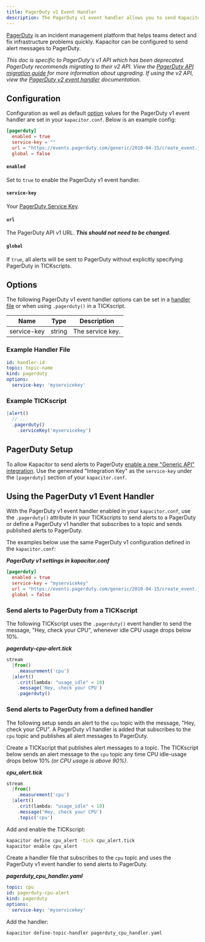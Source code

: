 ```yaml
---
title: PagerDuty v1 Event Handler
description: The PagerDuty v1 event handler allows you to send Kapacitor alerts to PagerDuty. This doc includes configuration options and usage examples.
---
```


[PagerDuty](https://www.pagerduty.com/) is an incident management platform that
helps teams detect and fix infrastructure problems quickly.
Kapacitor can be configured to send alert messages to PagerDuty.

<dt>
  <em>
    This doc is specific to PagerDuty's v1 API which has been deprecated.
    PagerDuty recommends migrating to their v2 API. View the
    <a href="https://v2.developer.pagerduty.com/docs/migrating-to-api-v2" target="\_blank">PagerDuty API migration guide</a>
    for more information about upgrading. If using the v2 API, view the
    <a href="../v2">PagerDuty v2 event handler</a> documentation.
  </em>
</dt>

## Configuration
Configuration as well as default [option](#options) values for the PagerDuty v1
event handler are set in your `kapacitor.conf`.
Below is an example config:

```toml
[pagerduty]
  enabled = true
  service-key = ""
  url = "https://events.pagerduty.com/generic/2010-04-15/create_event.json"
  global = false
```

#### `enabled`
Set to `true` to enable the PagerDuty v1 event handler.

#### `service-key`
Your [PagerDuty Service Key](https://support.pagerduty.com/docs/services-and-integrations).

#### `url`
The PagerDuty API v1 URL. _**This should not need to be changed.**_

#### `global`
If `true`, all alerts will be sent to PagerDuty without explicitly specifying
PagerDuty in TICKscripts.


## Options
The following PagerDuty v1 event handler options can be set in a
[handler file](/kapacitor/v1.5/event_handlers/#handler-file) or when using
`.pagerduty()` in a TICKscript.

| Name        | Type   | Description      |
| ----        | ----   | -----------      |
| service-key | string | The service key. |

### Example Handler File
```yaml
id: handler-id
topic: topic-name
kind: pagerduty
options:
  service-key: 'myservicekey'
```

### Example TICKscript
```js
|alert()
  // ...
  .pagerduty()
    .serviceKey('myservicekey')
```

## PagerDuty Setup
To allow Kapacitor to send alerts to PagerDuty
[enable a new "Generic API" integration](https://support.pagerduty.com/docs/services-and-integrations#section-create-a-generic-events-api-integration).
Use the generated "Integration Key" as the `service-key` under the `[pagerduty]`
section of your `kapacitor.conf`.

##  Using the PagerDuty v1 Event Handler
With the PagerDuty v1 event handler enabled in your `kapacitor.conf`, use the
`.pagerduty()` attribute in your TICKscripts to send alerts to a PagerDuty or
define a PagerDuty v1 handler that subscribes to a topic and sends published
alerts to PagerDuty.

The examples below use the same PagerDuty v1 configuration defined in the `kapacitor.conf`:

_**PagerDuty v1 settings in kapacitor.conf**_  
```toml
[pagerduty]
  enabled = true
  service-key = "myservicekey"
  url = "https://events.pagerduty.com/generic/2010-04-15/create_event.json"
  global = false
```

### Send alerts to PagerDuty from a TICKscript

The following TICKscript uses the `.pagerduty()` event handler to send the
message, "Hey, check your CPU", whenever idle CPU usage drops below 10%.

_**pagerduty-cpu-alert.tick**_  
```js
stream
  |from()
    .measurement('cpu')
  |alert()
    .crit(lambda: "usage_idle" < 10)
    .message('Hey, check your CPU')
    .pagerduty()
```

### Send alerts to PagerDuty from a defined handler

The following setup sends an alert to the `cpu` topic with the message,
"Hey, check your CPU".
A PagerDuty v1 handler is added that subscribes to the `cpu` topic and publishes
all alert messages to PagerDuty.

Create a TICKscript that publishes alert messages to a topic.
The TICKscript below sends an alert message to the `cpu` topic any time CPU
idle-usage drops below 10% _(or CPU usage is above 90%)_.

_**cpu\_alert.tick**_
```js
stream
  |from()
    .measurement('cpu')
  |alert()
    .crit(lambda: "usage_idle" < 10)
    .message('Hey, check your CPU')
    .topic('cpu')
```

Add and enable the TICKscript:

```bash
kapacitor define cpu_alert -tick cpu_alert.tick
kapacitor enable cpu_alert
```

Create a handler file that subscribes to the `cpu` topic and uses the PagerDuty
v1 event handler to send alerts to PagerDuty.

_**pagerduty\_cpu\_handler.yaml**_
```yaml
topic: cpu
id: pagerduty-cpu-alert
kind: pagerduty
options:
  service-key: 'myservicekey'
```

Add the handler:

```bash
kapacitor define-topic-handler pagerduty_cpu_handler.yaml
```
